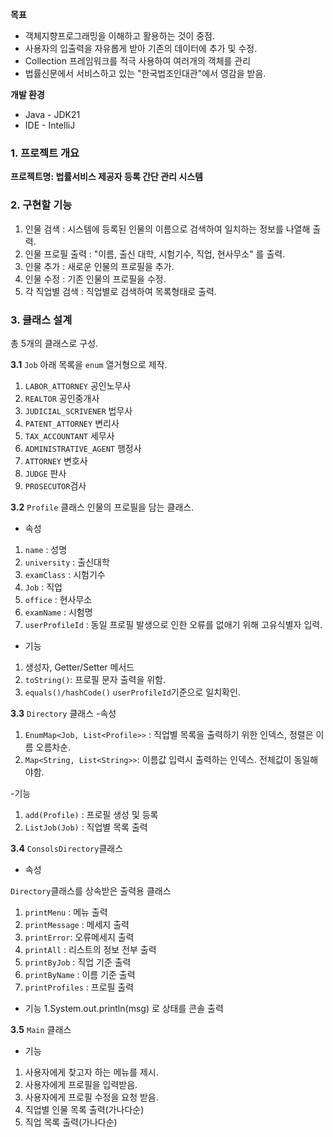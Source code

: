 **목표**
- 객체지향프로그래밍을 이해하고 활용하는 것이 중점.
- 사용자의 입출력을 자유롭게 받아 기존의 데이터에 추가 및 수정.
- Collection 프레임워크를 적극 사용하여 여러개의 객체를 관리
- 법률신문에서 서비스하고 있는 "한국법조인대관"에서 영감을 받음.

**개발 환경**
- Java - JDK21
- IDE - IntelliJ


### 1. 프로젝트 개요
**프로젝트명: 법률서비스 제공자 등록 간단 관리 시스템**

### 2. 구현할 기능
1. 인물 검색 : 시스템에 등록된 인물의 이름으로 검색하여 일치하는 정보를 나열해 출력.
2. 인물 프로필 출력 : "이름, 출신 대학, 시험기수, 직업, 현사무소" 를 출력.
3. 인물 추가 : 새로운 인물의 프로필을 추가.
4. 인물 수정 : 기존 인물의 프로필을 수정.
5. 각 직업별 검색 : 직업별로 검색하여 목록형태로 출력.


### 3. 클래스 설계
총 5개의 클래스로 구성.

**3.1** `Job`
아래 목록을 `enum` 열거형으로 제작.

1. `LABOR_ATTORNEY` 공인노무사
2. `REALTOR` 공인중개사
3. `JUDICIAL_SCRIVENER` 법무사
4. `PATENT_ATTORNEY` 변리사
5. `TAX_ACCOUNTANT` 세무사
6. `ADMINISTRATIVE_AGENT` 행정사
7. `ATTORNEY` 변호사
8. `JUDGE` 판사
9. `PROSECUTOR`검사

**3.2** `Profile` 클래스
인물의 프로필을 담는 클래스.

- 속성

1. `name` : 성명
2. `university` : 출신대학
3. `examClass` : 시험기수
4. `Job` : 직업
5. `office` : 현사무소
6. `examName` : 시험명
7. `userProfileId` : 동일 프로필 발생으로 인한 오류를 없애기 위해 고유식별자 입력.

- 기능
1. 생성자, Getter/Setter 메서드
2. `toString()`: 프로필 문자 출력을 위함.
3. `equals()/hashCode()` `userProfileId`기준으로 일치확인.

**3.3** `Directory` 클래스
-속성
1. `EnumMap<Job, List<Profile>>` : 직업별 목록을 출력하기 위한 인덱스, 정렬은 이름 오름차순.
2. `Map<String, List<String>>`: 이름값 입력시 출력하는 인덱스. 전체값이 동일해야함.


-기능
1. `add(Profile)` : 프로필 생성 및 등록
2. `ListJob(Job)` : 직업별 목록 출력



**3.4** `ConsolsDirectory`클래스
- 속성

`Directory`클래스를 상속받은 출력용 클래스

1. `printMenu` : 메뉴 출력
2. `printMessage` : 메세지 출력
3. `printError`: 오류메세지 출력
4. `printAll` : 리스트의 정보 전부 출력
5. `printByJob` : 직업 기준 출력
6. `printByName` : 이름 기준 출력
7. `printProfiles` : 프로필 출력

- 기능
  1.System.out.println(msg) 로 상태를 콘솔 출력



**3.5** `Main` 클래스
- 기능
1. 사용자에게 찾고자 하는 메뉴를 제시.
2. 사용자에게 프로필을 입력받음.
3. 사용자에게 프로필 수정을 요청 받음.
4. 직업별 인물 목록 출력(가나다순)
5. 직업 목록 출력(가나다순)
